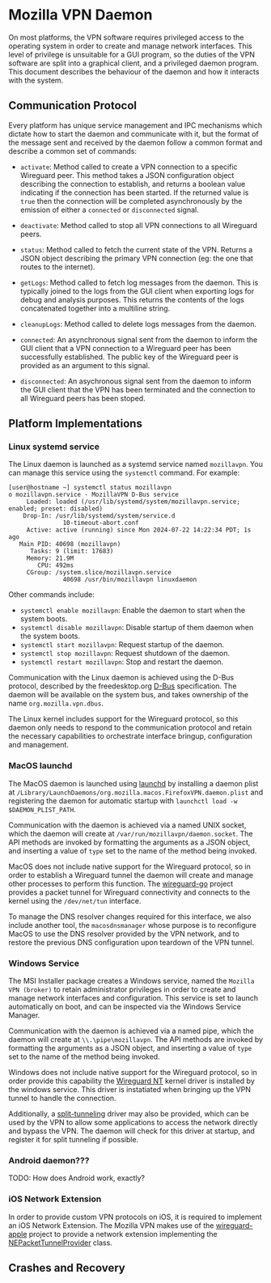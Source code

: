 # Mozilla VPN Daemon

On most platforms, the VPN software requires privileged access to the operating system in order to create and manage
network interfaces. This level of privilege is unsuitable for a GUI program, so the duties of the VPN software are
split into a graphical client, and a privileged daemon program. This document describes the behaviour of the daemon
and how it interacts with the system.

## Communication Protocol

Every platform has unique service management and IPC mechanisms which dictate how to start the daemon and communicate
with it, but the format of the message sent and received by the daemon follow a common format and describe a common
set of commands:
 - `activate`: Method called to create a VPN connection to a specific Wireguard peer. This method takes a JSON
   configuration object describing the connection to establish, and returns a boolean value indicating if the
   connection has been started. If the returned value is `true` then the connection will be completed asynchronously
   by the emission of either a `connected` or `disconnected` signal.

 - `deactivate`: Method called to stop all VPN connections to all Wireguard peers.

 - `status`: Method called to fetch the current state of the VPN. Returns a JSON object describing the primary
   VPN connection (eg: the one that routes to the internet).

 - `getLogs`: Method called to fetch log messages from the daemon. This is typically joined to the logs from the
   GUI client when exporting logs for debug and analysis purposes. This returns the contents of the logs concatenated
   together into a multiline string.

 - `cleanupLogs`: Method called to delete logs messages from the daemon.

 - `connected`: An asynchronous signal sent from the daemon to inform the GUI client that a VPN connection to a
   Wireguard peer has been successfully established. The public key of the Wireguard peer is provided as an argument
   to this signal.

 - `disconnected`: An asychronous signal sent from the daemon to inform the GUI client that the VPN has been terminated
   and the connection to all Wireguard peers has been stoped.

## Platform Implementations

### Linux systemd service

The Linux daemon is launched as a systemd service named `mozillavpn`. You can manage this service using the `systemctl`
command. For example:

```
[user@hostname ~] systemctl status mozillavpn
o mozillavpn.service - MozillaVPN D-Bus service
     Loaded: loaded (/usr/lib/systemd/system/mozillavpn.service; enabled; preset: disabled)
    Drop-In: /usr/lib/systemd/system/service.d
               10-timeout-abort.conf
     Active: active (running) since Mon 2024-07-22 14:22:34 PDT; 1s ago
   Main PID: 40698 (mozillavpn)
      Tasks: 9 (limit: 17683)
     Memory: 21.9M
        CPU: 492ms
     CGroup: /system.slice/mozillavpn.service
               40698 /usr/bin/mozillavpn linuxdaemon 
```

Other commands include:
 - `systemctl enable mozillavpn`: Enable the daemon to start when the system boots.
 - `systemctl disable mozillavpn`: Disable startup of them daemon when the system boots.
 - `systemctl start mozillavpn`: Request startup of the daemon.
 - `systemctl stop mozillavpn`: Request shutdown of the daemon.
 - `systemctl restart mozillavpn`: Stop and restart the daemon.

Communication with the Linux daemon is achieved using the D-Bus protocol, described by the freedesktop.org
[D-Bus](http://dbus.freedesktop.org/doc/dbus-specification.html) specification. The daemon will be available on the
system bus, and takes ownership of the name `org.mozilla.vpn.dbus`.

The Linux kernel includes support for the Wireguard protocol, so this daemon only needs to respond to the communication
protocol and retain the necessary capabilities to orchestrate interface bringup, configuration and management.

### MacOS launchd

The MacOS daemon is launched using [launchd](https://developer.apple.com/library/archive/documentation/MacOSX/Conceptual/BPSystemStartup/Chapters/CreatingLaunchdJobs.html)
by installing a daemon plist at `/Library/LaunchDaemons/org.mozilla.macos.FirefoxVPN.daemon.plist` and registering the
daemon for automatic startup with `launchctl load -w $DAEMON_PLIST_PATH`.

Communication with the daemon is achieved via a named UNIX socket, which the daemon will create at `/var/run/mozillavpn/daemon.socket`.
The API methods are invoked by formatting the arguments as a JSON object, and inserting a value of `type` set to the name
of the method being invoked.

MacOS does not include native support for the Wireguard protocol, so in order to establish a Wireguard tunnel the daemon
will create and manage other processes to perform this function. The [wireguard-go](https://git.zx2c4.com/wireguard-go)
project provides a packet tunnel for Wireguard connectivity and connects to the kernel using the `/dev/net/tun` interface.

To manage the DNS resolver changes required for this interface, we also include another tool, the `macosdnsmanager` whose
purpose is to reconfigure MacOS to use the DNS resolver provided by the VPN network, and to restore the previous DNS 
configuration upon teardown of the VPN tunnel.

### Windows Service

The MSI Installer package creates a Windows service, named the `Mozilla VPN (broker)` to retain administrator privileges
in order to create and manage network interfaces and configuration. This service is set to launch automatically on boot,
and can be inspected via the Windows Service Manager.

Communication with the daemon is achieved via a named pipe, which the daemon will create at `\\.\pipe\mozillavpn`.
The API methods are invoked by formatting the arguments as a JSON object, and inserting a value of `type` set to the name
of the method being invoked.

Windows does not include native support for the Wireguard protocol, so in order provide this capability the
[Wireguard NT](https://github.com/WireGuard/wireguard-nt) kernel driver is installed by the windows service. This driver is
instatiated when bringing up the VPN tunnel to handle the connection.

Additionally, a [split-tunneling](https://github.com/mullvad/win-split-tunnel) driver may also be provided, which can be used
by the VPN to allow some applications to access the network directly and bypass the VPN. The daemon will check for this driver
at startup, and register it for split tunneling if possible.

### Android daemon???

TODO: How does Android work, exactly?

### iOS Network Extension

In order to provide custom VPN protocols on iOS, it is required to implement an iOS Network Extension. The Mozilla VPN
makes use of the [wireguard-apple](https://github.com/WireGuard/wireguard-apple) project to provide a network extension
implementing the [NEPacketTunnelProvider](https://developer.apple.com/documentation/networkextension/nepackettunnelprovider)
class.

## Crashes and Recovery

